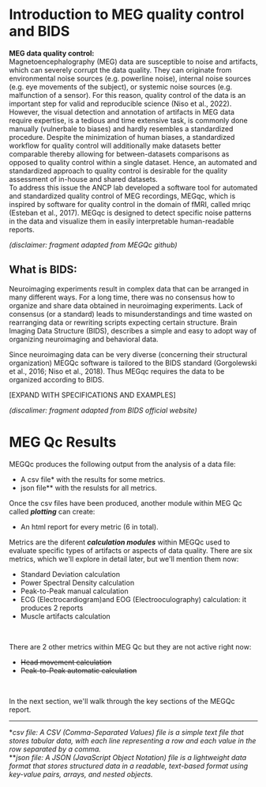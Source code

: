 # Introduction to MEG quality control and BIDS


**MEG data quality control:**  
Magnetoencephalography (MEG) data are susceptible to  noise and artifacts, which can severely corrupt the data quality. They can originate from environmental noise sources (e.g. powerline noise), internal noise sources (e.g. eye movements of the subject), or systemic noise sources (e.g. malfunction of a sensor). For this reason, quality control of the data is an important step for valid and reproducible science (Niso et al., 2022).  
However, the visual detection and annotation of artifacts in MEG data require expertise, is a tedious and time extensive task, is commonly done manually (vulnerbale to biases) and hardly resembles a standardized procedure. Despite the minimization of human biases, a standardized workflow for quality control will additionally make datasets better comparable thereby allowing for between-datasets comparisons as opposed to quality control within a single dataset. Hence, an automated and standardized approach to quality control is desirable for the quality assessment of in-house and shared datasets.  
To address this issue the ANCP lab developed a software tool for automated and standardized quality control of MEG recordings, MEGqc, which is inspired by software for quality control in the domain of fMRI, called mriqc (Esteban et al., 2017). MEGqc is designed to detect specific noise patterns in the data and visualize them in easily interpretable human-readable reports.  

*(disclaimer: fragment adapted from MEGQc github)* 

## What is BIDS: 
 
 
Neuroimaging experiments result in complex data that can be arranged in many different ways. For a long time, there was no consensus how to organize and share data obtained in neuroimaging experiments. Lack of consensus (or a standard) leads to misunderstandings and time wasted on rearranging data or rewriting scripts expecting certain structure. Brain Imaging Data Structure (BIDS), describes a simple and easy to adopt way of organizing neuroimaging and behavioral data.

Since neuroimaging data can be very diverse (concerning their structural organization) MEGQc software is tailored to the BIDS standard (Gorgolewski et al., 2016; Niso et al., 2018). Thus MEGqc requires the data to be organized according to BIDS.

[EXPAND WITH SPECIFICATIONS AND EXAMPLES]

_(discalimer: fragment adapted from BIDS official website)_

# MEG Qc Results  
MEGQc produces the following output from the analysis of a data file:
- A csv file* with the results for some metrics.
- json file** with the resulsts for all metrics.

Once the csv files have been produced, another module within MEG Qc called ***plotting*** can create:
- An html report for every metric (6 in total).

Metrics are the diferent ***calculation modules*** within MEGQc used to evaluate specific types of artifacts or aspects of data quality. There are six metrics, which we'll explore in detail later, but we'll mention them now:
- Standard Deviation calculation 
- Power Spectral Density calculation 
- Peak-to-Peak manual calculation 
- ECG (Electrocardiogram)and EOG (Electrooculography) calculation: it produces 2 reports
- Muscle artifacts calculation  
<br>  


There are 2 other metrics within MEG Qc but they are not active right now:
- ~~Head movement calculation~~
- ~~Peak-to-Peak automatic calculation~~

<br>   
  
In the next section, we'll walk through the key sections of the MEGQc report.       

      
        
        
---


**csv file: A CSV (Comma-Separated Values) file is a simple text file that stores tabular data, with each line representing a row and each value in the row separated by a comma.*  
***json file: A JSON (JavaScript Object Notation) file is a lightweight data format that stores structured data in a readable, text-based format using key-value pairs, arrays, and nested objects.*  

